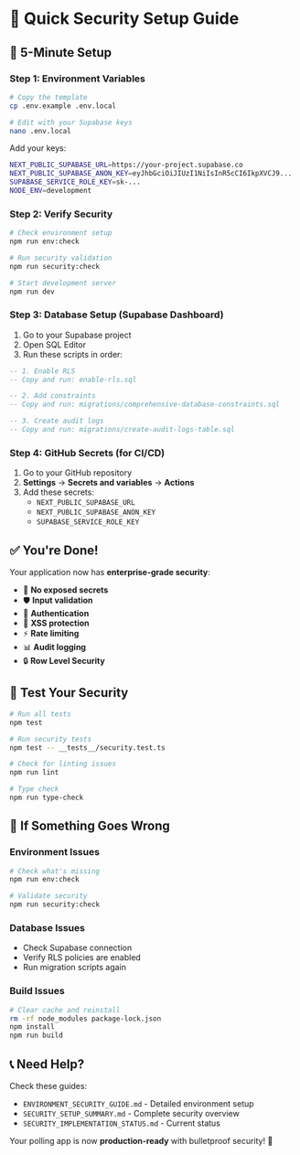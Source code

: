 # 🚀 Quick Security Setup Guide

## 🎯 **5-Minute Setup**

### **Step 1: Environment Variables**
```bash
# Copy the template
cp .env.example .env.local

# Edit with your Supabase keys
nano .env.local
```

Add your keys:
```bash
NEXT_PUBLIC_SUPABASE_URL=https://your-project.supabase.co
NEXT_PUBLIC_SUPABASE_ANON_KEY=eyJhbGciOiJIUzI1NiIsInR5cCI6IkpXVCJ9...
SUPABASE_SERVICE_ROLE_KEY=sk-...
NODE_ENV=development
```

### **Step 2: Verify Security**
```bash
# Check environment setup
npm run env:check

# Run security validation
npm run security:check

# Start development server
npm run dev
```

### **Step 3: Database Setup (Supabase Dashboard)**
1. Go to your Supabase project
2. Open SQL Editor
3. Run these scripts in order:

```sql
-- 1. Enable RLS
-- Copy and run: enable-rls.sql

-- 2. Add constraints
-- Copy and run: migrations/comprehensive-database-constraints.sql

-- 3. Create audit logs
-- Copy and run: migrations/create-audit-logs-table.sql
```

### **Step 4: GitHub Secrets (for CI/CD)**
1. Go to your GitHub repository
2. **Settings** → **Secrets and variables** → **Actions**
3. Add these secrets:
   - `NEXT_PUBLIC_SUPABASE_URL`
   - `NEXT_PUBLIC_SUPABASE_ANON_KEY`
   - `SUPABASE_SERVICE_ROLE_KEY`

## ✅ **You're Done!**

Your application now has **enterprise-grade security**:
- 🔐 **No exposed secrets**
- 🛡️ **Input validation**
- 🔑 **Authentication**
- 🚫 **XSS protection**
- ⚡ **Rate limiting**
- 📊 **Audit logging**
- 🔒 **Row Level Security**

## 🧪 **Test Your Security**

```bash
# Run all tests
npm test

# Run security tests
npm test -- __tests__/security.test.ts

# Check for linting issues
npm run lint

# Type check
npm run type-check
```

## 🚨 **If Something Goes Wrong**

### **Environment Issues**
```bash
# Check what's missing
npm run env:check

# Validate security
npm run security:check
```

### **Database Issues**
- Check Supabase connection
- Verify RLS policies are enabled
- Run migration scripts again

### **Build Issues**
```bash
# Clear cache and reinstall
rm -rf node_modules package-lock.json
npm install
npm run build
```

## 📞 **Need Help?**

Check these guides:
- `ENVIRONMENT_SECURITY_GUIDE.md` - Detailed environment setup
- `SECURITY_SETUP_SUMMARY.md` - Complete security overview
- `SECURITY_IMPLEMENTATION_STATUS.md` - Current status

Your polling app is now **production-ready** with bulletproof security! 🎉
